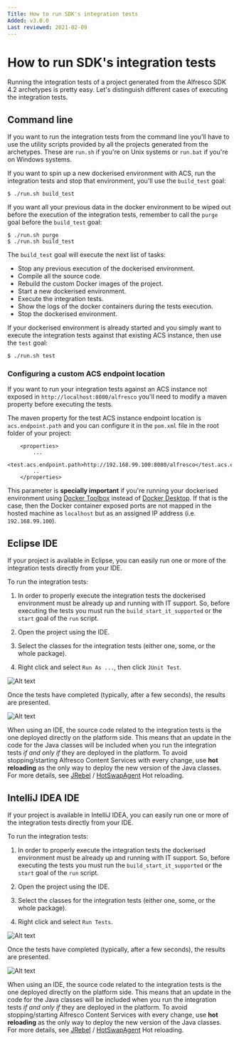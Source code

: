 ```yaml
---
Title: How to run SDK's integration tests
Added: v3.0.0
Last reviewed: 2021-02-09
---
```

# How to run SDK's integration tests

Running the integration tests of a project generated from the Alfresco SDK 4.2 archetypes is pretty easy. Let's distinguish different cases of executing the
integration tests. 

## Command line

If you want to run the integration tests from the command line you'll have to use the utility scripts provided by all the projects generated from the 
archetypes. These are `run.sh` if you're on Unix systems or `run.bat` if you're on Windows systems.

If you want to spin up a new dockerised environment with ACS, run the integration tests and stop that environment, you'll use the `build_test` goal:

```
$ ./run.sh build_test
```

If you want all your previous data in the docker environment to be wiped out before the execution of the integration tests, remember to call the `purge` goal
before the `build_test` goal:

```
$ ./run.sh purge
$ ./run.sh build_test
```

The `build_test` goal will execute the next list of tasks: 
* Stop any previous execution of the dockerised environment.
* Compile all the source code.
* Rebuild the custom Docker images of the project.
* Start a new dockerised environment.
* Execute the integration tests.
* Show the logs of the docker containers during the tests execution.
* Stop the dockerised environment.

If your dockerised environment is already started and you simply want to execute the integration tests against that existing ACS instance, then use the `test`
goal:

```
$ ./run.sh test
```

### Configuring a custom ACS endpoint location

If you want to run your integration tests against an ACS instance not exposed in `http://localhost:8080/alfresco` you'll need to modify a maven property 
before executing the tests. 

The maven property for the test ACS instance endpoint location is `acs.endpoint.path` and you can configure it in the `pom.xml` file in the root folder of your 
project:

```
    <properties>
        ...
        <test.acs.endpoint.path>http://192.168.99.100:8080/alfresco</test.acs.endpoint.path>
        ..
    </properties>
```

This parameter is **specially important** if you're running your dockerised environment using [Docker Toolbox](https://docs.docker.com/toolbox/) instead of 
[Docker Desktop](https://www.docker.com/products/docker-desktop). If that is the case, then the Docker container exposed ports are not mapped in the hosted
machine as `localhost` but as an assigned IP address (i.e. `192.168.99.100`). 

## Eclipse IDE

If your project is available in Eclipse, you can easily run one or more of the integration tests directly from your IDE.

To run the integration tests:

1. In order to properly execute the integration tests the dockerised environment must be already up and running with IT support. So, before executing the tests 
you must run the `build_start_it_supported` or the `start` goal of the `run` script.

2. Open the project using the IDE.

3. Select the classes for the integration tests (either one, some, or the whole package).

4. Right click and select `Run As ...`, then click `JUnit Test`.

![Alt text](../../docassets/images/sdk-it-eclipse-run.png "Eclipse integration tests run")

Once the tests have completed (typically, after a few seconds), the results are presented.

![Alt text](../../docassets/images/sdk-it-eclipse-results.png "Eclipse integration test execution results")

When using an IDE, the source code related to the integration tests is the one deployed directly on the platform side. This means that an update in the code 
for the Java classes will be included when you run the integration tests _if and only if_ they are deployed in the platform. To avoid stopping/starting 
Alfresco Content Services with every change, use **hot reloading** as the only way to deploy the new version of the Java classes. For more details, see 
[JRebel](../hot-reloading/jrebel.md) / [HotSwapAgent](../hot-reloading/hotswap-agent.md) Hot reloading.

## IntelliJ IDEA IDE

If your project is available in IntelliJ IDEA, you can easily run one or more of the integration tests directly from your IDE.

To run the integration tests:

1. In order to properly execute the integration tests the dockerised environment must be already up and running with IT support. So, before executing the tests 
you must run the `build_start_it_supported` or the `start` goal of the `run` script.

2. Open the project using the IDE.

3. Select the classes for the integration tests (either one, some, or the whole package).

4. Right click and select `Run Tests`.

![Alt text](../../docassets/images/sdk-it-intellij-run.png "IntelliJ IDEA integration tests run")

Once the tests have completed (typically, after a few seconds), the results are presented.

![Alt text](../../docassets/images/sdk-it-intellij-results.png "IntelliJ IDEA integration test execution results")

When using an IDE, the source code related to the integration tests is the one deployed directly on the platform side. This means that an update in the code 
for the Java classes will be included when you run the integration tests _if and only if_ they are deployed in the platform. To avoid stopping/starting 
Alfresco Content Services with every change, use **hot reloading** as the only way to deploy the new version of the Java classes. For more details, see 
[JRebel](../hot-reloading/jrebel.md) / [HotSwapAgent](../hot-reloading/hotswap-agent.md) Hot reloading.
